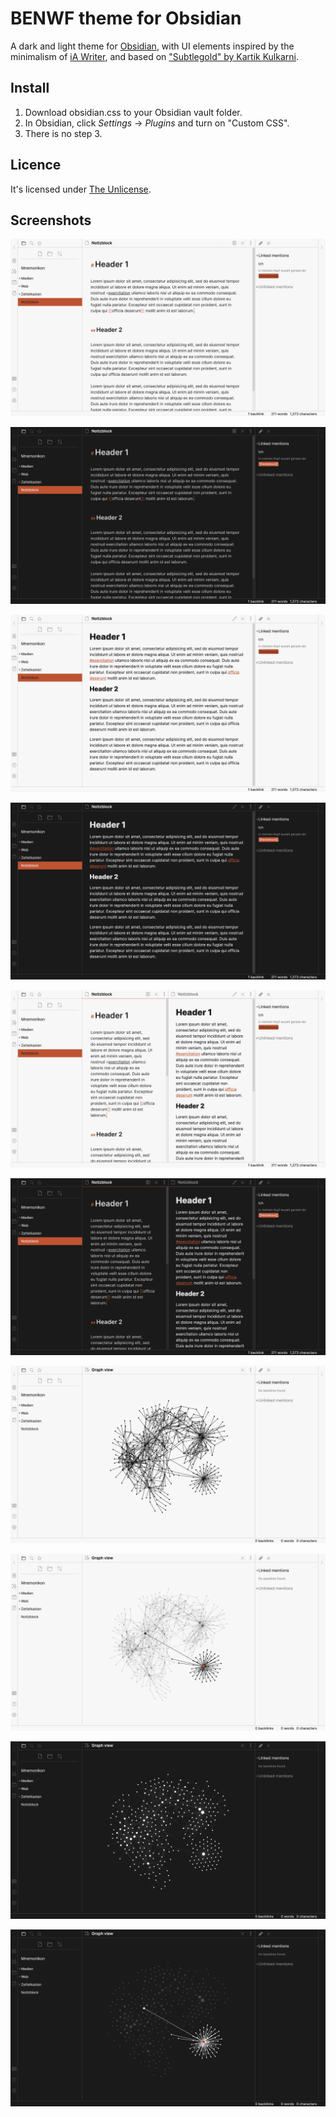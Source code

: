 # BENWF theme for Obsidian

A dark and light theme for [Obsidian](https://obsidian.md), with UI elements inspired by the minimalism of [iA Writer](https://ia.net/writer), and based on ["Subtlegold" by Kartik Kulkarni](https://github.com/kartik-karz/subtlegold-obsidian).


## Install

1. Download obsidian.css to your Obsidian vault folder.
2. In Obsidian, click _Settings_ → _Plugins_ and turn on "Custom CSS".
3. There is no step 3.


## Licence

It's licensed under [The Unlicense](./LICENSE).


## Screenshots

![obsidian-benwf-1.png](./obsidian-benwf-1.png)

![obsidian-benwf-2.png](./obsidian-benwf-2.png)

![obsidian-benwf-3.png](./obsidian-benwf-3.png)

![obsidian-benwf-4.png](./obsidian-benwf-4.png)

![obsidian-benwf-5.png](./obsidian-benwf-5.png)

![obsidian-benwf-6.png](./obsidian-benwf-6.png)

![obsidian-benwf-7.png](./obsidian-benwf-7-1.png)

![obsidian-benwf-7.png](./obsidian-benwf-7-2.png)

![obsidian-benwf-8.png](./obsidian-benwf-8-1.png)

![obsidian-benwf-8.png](./obsidian-benwf-8-2.png)
